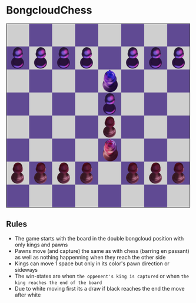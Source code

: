 # BongcloudChess #

![BC](BC.png)

## Rules ##

* The game starts with the board in the double bongcloud position with only kings and pawns
* Pawns move (and capture) the same as with chess (barring en passant) as well as nothing happenning when they reach the other side
* Kings can move 1 space but only in its color's pawn direction or sideways
* The win-states are when `the oppenent's king is captured` or when `the king reaches the end of the board`
* Due to white moving first its a draw if black reaches the end the move after white
